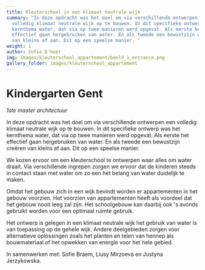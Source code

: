 ```yaml
---
title: Kleuterschool in een klimaat neutrale wijk
summary: "In deze opdracht was het doel om via verschillende ontwerpen een
  volledig klimaat neutrale wijk op te bouwen. In dit specifieke ontwerp was het
  kernthema water, dat via op twee manieren werd opgevat. Als eerste het
  effectief gaan hergebruiken van water. En als tweede een bewustzijn creëren
  van kleins af aan. Dit op een speelse manier. "
weight: 1
author: Sofie D'heer
img: images/kleuterschool_appartement/beeld_1_entrance.png
gallery_folder: images/kleuterschool_appartement
---
```

# Kindergarten Gent

*1ste master architectuur*

In deze opdracht was het doel om via verschillende ontwerpen een volledig klimaat neutrale wijk op te bouwen. In dit specifieke ontwerp was het kernthema water, dat via op twee manieren werd opgevat. Als eerste het effectief gaan hergebruiken van water. En als tweede een bewustzijn creëren van kleins af aan. Dit op een speelse manier.

We kozen ervoor om een kleuterschool te ontwerpen waar alles om water draait. Via verschillende ingrepen zorgen we ervoor dat de kinderen steeds in contact staan met water om zo een het belang van water duidelijk te maken. 

Omdat het gebouw zich in een wijk bevindt worden er appartementen in het gebouw voorzien. Het voorzien van appartementen heeft als voordeel dat het gebouw nooit leeg zal zijn. Het schoolgebouw kan daarbij ook 's avonds gebruikt worden voor een optimaal ruimte gebruik. 

Het ontwerp is gelegen in een klimaat neutrale wijk het gebruik van water is van toepassing op de gehele wijk. Andere deelgebieden zorgen voor alternatieve oplossingen zoals het planten en telen van hennep als bouwmateriaal of het opwekken van energie voor het hele gebied. 

In samenwerken met: Sofie Braem, Liusy Mirzoeva en Justyna Jerzykowska.